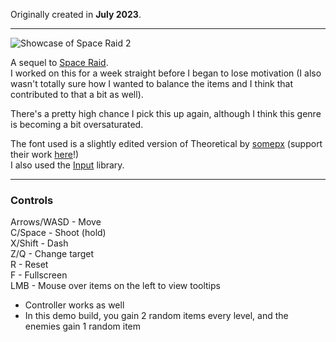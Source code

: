 Originally created in **July 2023**.

---

![Showcase of Space Raid 2](https://github.com/Klehrik/Space-Raid-2/assets/78520710/7dfd947f-640f-4401-981b-839fe1e17179)


A sequel to [Space Raid](https://klehrik.itch.io/space-raid).  
I worked on this for a week straight before I began to lose motivation (I also wasn't totally sure how I wanted to balance the items and I think that contributed to that a bit as well).

There's a pretty high chance I pick this up again, although I think this genre is becoming a bit oversaturated.

The font used is a slightly edited version of Theoretical by [somepx](https://somepx.itch.io/) (support their work [here](https://somepx.itch.io/humble-fonts-tiny)!)  
I also used the [Input](https://offalynne.github.io/Input/#/6.1/) library.

---

### Controls

Arrows/WASD - Move  
C/Space - Shoot (hold)  
X/Shift - Dash  
Z/Q - Change target   
R - Reset  
F - Fullscreen  
LMB - Mouse over items on the left to view tooltips 

- Controller works as well
- In this demo build, you gain 2 random items every level, and the enemies gain 1 random item
